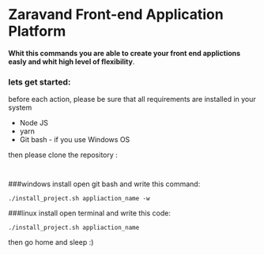 # Zaravand Front-end Application Platform
**Whit this commands you are able to create your front end applictions easly and whit high level of flexibility**.

### lets get started:
before each action, please be sure that all requirements are installed in your system

* Node JS
* yarn
* Git bash - if you use Windows OS

then please clone the repository :

```    git clone https://git.zaravand.com/roozbeh/front-platform.git;
```

```cd front-platform/
```

###windows install
open git bash and write this command:

```./install_project.sh appliaction_name -w```

###linux install
open terminal and write this code:

```./install_project.sh appliaction_name```


then go home and sleep :)

